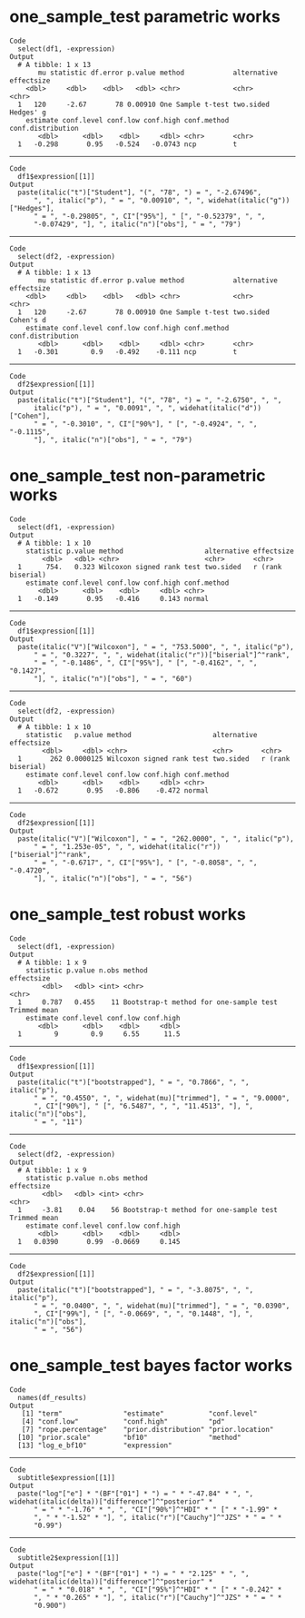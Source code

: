 # one_sample_test parametric works

    Code
      select(df1, -expression)
    Output
      # A tibble: 1 x 13
           mu statistic df.error p.value method            alternative effectsize
        <dbl>     <dbl>    <dbl>   <dbl> <chr>             <chr>       <chr>     
      1   120     -2.67       78 0.00910 One Sample t-test two.sided   Hedges' g 
        estimate conf.level conf.low conf.high conf.method conf.distribution
           <dbl>      <dbl>    <dbl>     <dbl> <chr>       <chr>            
      1   -0.298       0.95   -0.524   -0.0743 ncp         t                

---

    Code
      df1$expression[[1]]
    Output
      paste(italic("t")["Student"], "(", "78", ") = ", "-2.67496", 
          ", ", italic("p"), " = ", "0.00910", ", ", widehat(italic("g"))["Hedges"], 
          " = ", "-0.29805", ", CI"["95%"], " [", "-0.52379", ", ", 
          "-0.07429", "], ", italic("n")["obs"], " = ", "79")

---

    Code
      select(df2, -expression)
    Output
      # A tibble: 1 x 13
           mu statistic df.error p.value method            alternative effectsize
        <dbl>     <dbl>    <dbl>   <dbl> <chr>             <chr>       <chr>     
      1   120     -2.67       78 0.00910 One Sample t-test two.sided   Cohen's d 
        estimate conf.level conf.low conf.high conf.method conf.distribution
           <dbl>      <dbl>    <dbl>     <dbl> <chr>       <chr>            
      1   -0.301        0.9   -0.492    -0.111 ncp         t                

---

    Code
      df2$expression[[1]]
    Output
      paste(italic("t")["Student"], "(", "78", ") = ", "-2.6750", ", ", 
          italic("p"), " = ", "0.0091", ", ", widehat(italic("d"))["Cohen"], 
          " = ", "-0.3010", ", CI"["90%"], " [", "-0.4924", ", ", "-0.1115", 
          "], ", italic("n")["obs"], " = ", "79")

# one_sample_test non-parametric works

    Code
      select(df1, -expression)
    Output
      # A tibble: 1 x 10
        statistic p.value method                    alternative effectsize       
            <dbl>   <dbl> <chr>                     <chr>       <chr>            
      1      754.   0.323 Wilcoxon signed rank test two.sided   r (rank biserial)
        estimate conf.level conf.low conf.high conf.method
           <dbl>      <dbl>    <dbl>     <dbl> <chr>      
      1   -0.149       0.95   -0.416     0.143 normal     

---

    Code
      df1$expression[[1]]
    Output
      paste(italic("V")["Wilcoxon"], " = ", "753.5000", ", ", italic("p"), 
          " = ", "0.3227", ", ", widehat(italic("r"))["biserial"]^"rank", 
          " = ", "-0.1486", ", CI"["95%"], " [", "-0.4162", ", ", "0.1427", 
          "], ", italic("n")["obs"], " = ", "60")

---

    Code
      select(df2, -expression)
    Output
      # A tibble: 1 x 10
        statistic   p.value method                    alternative effectsize       
            <dbl>     <dbl> <chr>                     <chr>       <chr>            
      1       262 0.0000125 Wilcoxon signed rank test two.sided   r (rank biserial)
        estimate conf.level conf.low conf.high conf.method
           <dbl>      <dbl>    <dbl>     <dbl> <chr>      
      1   -0.672       0.95   -0.806    -0.472 normal     

---

    Code
      df2$expression[[1]]
    Output
      paste(italic("V")["Wilcoxon"], " = ", "262.0000", ", ", italic("p"), 
          " = ", "1.253e-05", ", ", widehat(italic("r"))["biserial"]^"rank", 
          " = ", "-0.6717", ", CI"["95%"], " [", "-0.8058", ", ", "-0.4720", 
          "], ", italic("n")["obs"], " = ", "56")

# one_sample_test robust works

    Code
      select(df1, -expression)
    Output
      # A tibble: 1 x 9
        statistic p.value n.obs method                                 effectsize  
            <dbl>   <dbl> <int> <chr>                                  <chr>       
      1     0.787   0.455    11 Bootstrap-t method for one-sample test Trimmed mean
        estimate conf.level conf.low conf.high
           <dbl>      <dbl>    <dbl>     <dbl>
      1        9        0.9     6.55      11.5

---

    Code
      df1$expression[[1]]
    Output
      paste(italic("t")["bootstrapped"], " = ", "0.7866", ", ", italic("p"), 
          " = ", "0.4550", ", ", widehat(mu)["trimmed"], " = ", "9.0000", 
          ", CI"["90%"], " [", "6.5487", ", ", "11.4513", "], ", italic("n")["obs"], 
          " = ", "11")

---

    Code
      select(df2, -expression)
    Output
      # A tibble: 1 x 9
        statistic p.value n.obs method                                 effectsize  
            <dbl>   <dbl> <int> <chr>                                  <chr>       
      1     -3.81    0.04    56 Bootstrap-t method for one-sample test Trimmed mean
        estimate conf.level conf.low conf.high
           <dbl>      <dbl>    <dbl>     <dbl>
      1   0.0390       0.99  -0.0669     0.145

---

    Code
      df2$expression[[1]]
    Output
      paste(italic("t")["bootstrapped"], " = ", "-3.8075", ", ", italic("p"), 
          " = ", "0.0400", ", ", widehat(mu)["trimmed"], " = ", "0.0390", 
          ", CI"["99%"], " [", "-0.0669", ", ", "0.1448", "], ", italic("n")["obs"], 
          " = ", "56")

# one_sample_test bayes factor works

    Code
      names(df_results)
    Output
       [1] "term"               "estimate"           "conf.level"        
       [4] "conf.low"           "conf.high"          "pd"                
       [7] "rope.percentage"    "prior.distribution" "prior.location"    
      [10] "prior.scale"        "bf10"               "method"            
      [13] "log_e_bf10"         "expression"        

---

    Code
      subtitle$expression[[1]]
    Output
      paste("log"["e"] * "(BF"["01"] * ") = " * "-47.84" * ", ", widehat(italic(delta))["difference"]^"posterior" * 
          " = " * "-1.76" * ", ", "CI"["90%"]^"HDI" * " [" * "-1.99" * 
          ", " * "-1.52" * "], ", italic("r")["Cauchy"]^"JZS" * " = " * 
          "0.99")

---

    Code
      subtitle2$expression[[1]]
    Output
      paste("log"["e"] * "(BF"["01"] * ") = " * "2.125" * ", ", widehat(italic(delta))["difference"]^"posterior" * 
          " = " * "0.018" * ", ", "CI"["95%"]^"HDI" * " [" * "-0.242" * 
          ", " * "0.265" * "], ", italic("r")["Cauchy"]^"JZS" * " = " * 
          "0.900")

